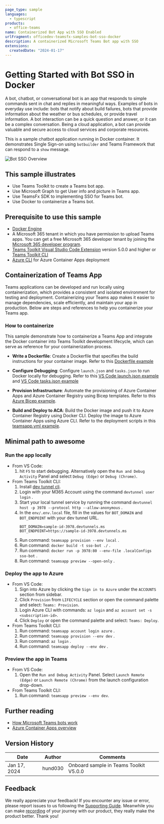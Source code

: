 ```yaml
---
page_type: sample
languages:
  - typescript
products:
  - office-teams
name: Containerized Bot App with SSO Enabled
urlFragment: officedev-teamsfx-samples-bot-sso-docker
description: A containerized Microsoft Teams Bot app with SSO
extensions:
  createdDate: "2024-01-17"
---
```


# Getting Started with Bot SSO in Docker

A bot, chatbot, or conversational bot is an app that responds to simple commands sent in chat and replies in meaningful ways. Examples of bots in everyday use include: bots that notify about build failures, bots that provide information about the weather or bus schedules, or provide travel information. A bot interaction can be a quick question and answer, or it can be a complex conversation. Being a cloud application, a bot can provide valuable and secure access to cloud services and corporate resources.

This is a sample chatbot application running in Docker container. It demonstrates Single Sign-on using `botbuilder` and Teams Framework that can respond to a `show` message.

![Bot SSO Overview](assets/sampleDemo.gif)

## This sample illustrates

- Use Teams Toolkit to create a Teams bot app.
- Use Microsoft Graph to get User info and picture in Teams app.
- Use TeamsFx SDK to implementing SSO for Teams bot.
- Use Docker to containerize a Teams bot.

## Prerequisite to use this sample

- [Docker Engine](https://docs.docker.com/engine/install/)
- A Microsoft 365 tenant in which you have permission to upload Teams apps. You can get a free Microsoft 365 developer tenant by joining the [Microsoft 365 developer program](https://developer.microsoft.com/en-us/microsoft-365/dev-program).
- [Teams Toolkit Visual Studio Code Extension](https://aka.ms/teams-toolkit) version 5.0.0 and higher or [Teams Toolkit CLI](https://aka.ms/teamsfx-toolkit-cli)
- [Azure CLI](https://learn.microsoft.com/cli/azure/install-azure-cli) for Azure Container Apps deployment

## Containerization of Teams App

Teams applications can be developed and run locally using containerization, which provides a consistent and isolated environment for testing and deployment. Containerizing your Teams app makes it easier to manage dependencies, scale efficiently, and maintain your app in production. Below are steps and references to help you containerize your Teams app.

### How to containerize

This sample demonstrate how to containerize a Teams App and integrate the Docker container into Teams Toolkit development lifecycle, which can serve as reference for your containerization process.

- **Write a Dockerfile**: Create a Dockerfile that specifies the build instructions for your container image. Refer to this [Dockerfile example](./Dockerfile)

- **Configure Debugging**: Configure `launch.json` and `tasks.json` to run Docker locally for debugging. Refer to this [VS Code launch.json example](./.vscode/launch.json) and [VS Code tasks.json example](./.vscode/tasks.json)

- **Provision Infrastructure**: Automate the provisioning of Azure Container Apps and Azure Container Registry using Bicep templates. Refer to this [Azure Bicep example](./infra/azure.bicep).

- **Build and Deploy to ACA**: Build the Docker image and push it to Azure Container Registry using Docker CLI. Deploy the image to Azure Container Apps using Azure CLI. Refer to the deployment scripts in this [teamsapp.yml example](./teamsapp.yml).

## Minimal path to awesome

### Run the app locally

- From VS Code:
  1. hit `F5` to start debugging. Alternatively open the `Run and Debug Activity` Panel and select `Debug (Edge)` or `Debug (Chrome)`.
- From Teams Toolkit CLI:
  1.  Install [dev tunnel cli](https://aka.ms/teamsfx-install-dev-tunnel).
  1.  Login with your M365 Account using the command `devtunnel user login` .
  1.  Start your local tunnel service by running the command `devtunnel host -p 3978 --protocol http --allow-anonymous` .
  1.  In the `env/.env.local` file, fill in the values for `BOT_DOMAIN` and `BOT_ENDPOINT` with your dev tunnel URL.
      ```
      BOT_DOMAIN=sample-id-3978.devtunnels.ms
      BOT_ENDPOINT=https://sample-id-3978.devtunnels.ms
      ```
  1.  Run command: `teamsapp provision --env local` .
  1.  Run command: `docker build -t sso-bot ./` .
  1.  Run command: `docker run -p 3978:80 --env-file .localConfigs sso-bot` .
  1.  Run command: `teamsapp preview --open-only` .

### Deploy the app to Azure

- From VS Code:
  1. Sign into Azure by clicking the `Sign in to Azure` under the `ACCOUNTS` section from sidebar.
  1. Click `Provision` from `LIFECYCLE` section or open the command palette and select: `Teams: Provision`.
  1. Login Azure CLI with commands: `az login` and `az account set -s <subscription-id>`.
  1. Click `Deploy` or open the command palette and select: `Teams: Deploy`.
- From Teams Toolkit CLI:
  1. Run command: `teamsapp account login azure` .
  1. Run command: `teamsapp provision --env dev` .
  1. Run command: `az login` .
  1. Run command: `teamsapp deploy --env dev` .

### Preview the app in Teams

- From VS Code:
  1. Open the `Run and Debug Activity` Panel. Select `Launch Remote (Edge)` or `Launch Remote (Chrome)` from the launch configuration drop-down.
- From Teams Toolkit CLI:
  1. Run command: `teamsapp preview --env dev`.

## Further reading

- [How Microsoft Teams bots work](https://docs.microsoft.com/azure/bot-service/bot-builder-basics-teams?view=azure-bot-service-4.0&tabs=javascript)
- [Azure Container Apps overview](https://learn.microsoft.com/azure/container-apps/overview)

## Version History

| Date         | Author     | Comments                               |
| ------------ | ---------- | -------------------------------------- |
| Jan 17, 2024  | hund030   | Onboard sample in Teams Toolkit V5.0.0 |

## Feedback

We really appreciate your feedback! If you encounter any issue or error, please report issues to us following the [Supporting Guide](https://github.com/OfficeDev/TeamsFx-Samples/blob/dev/SUPPORT.md). Meanwhile you can make [recording](https://aka.ms/teamsfx-record) of your journey with our product, they really make the product better. Thank you!
